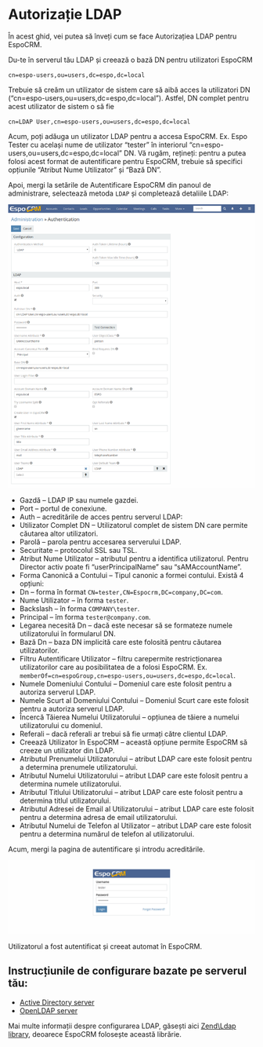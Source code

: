 # Autorizație LDAP

În acest ghid, vei putea să  înveți cum se face Autorizațiea LDAP pentru EspoCRM.

Du-te în serverul tău LDAP și creează o bază DN pentru utilizatori EspoCRM
```
cn=espo-users,ou=users,dc=espo,dc=local
```

Trebuie să creăm un utilizator de sistem care să aibă acces la utilizatori DN (“cn=espo-users,ou=users,dc=espo,dc=local”). Astfel, DN complet pentru acest utilizator de sistem o să fie
```
cn=LDAP User,cn=espo-users,ou=users,dc=espo,dc=local
```
Acum, poți adăuga un utilizator LDAP pentru a accesa EspoCRM. Ex. Espo Tester cu același nume de utilizator “tester” în interiorul “cn=espo-users,ou=users,dc=espo,dc=local” DN. Vă rugăm, rețineți: pentru a putea folosi acest format de autentificare pentru EspoCRM, trebuie să specifici opțiunile “Atribut Nume Utilizator” și “Bază DN”.

Apoi, mergi la setările de Autentificare EspoCRM din panoul de administrare, selectează metoda `LDAP` și completează detaliile LDAP:

![1](https://raw.githubusercontent.com/espocrm/documentation/master/docs/_static/images/administration/ldap-authorization/ldap-configuration.png)

* Gazdă – LDAP IP sau numele gazdei.
* Port – portul de conexiune.
* Auth – acreditările de acces pentru serverul LDAP:
 * Utilizator Complet DN – Utilizatorul complet de sistem DN care permite căutarea altor utilizatori.
 * Parolă – parola pentru accesarea serverului LDAP.
* Securitate – protocolul SSL sau TSL.
* Atribut Nume Utilizator – atributul pentru a identifica utilizatorul. Pentru Director activ poate fi “userPrincipalName” sau “sAMAccountName”.
* Forma Canonică a Contului – Tipul canonic a formei contului. Există 4 opțiuni:
 * Dn – forma în format `CN=tester,CN=Espocrm,DC=company,DC=com`.
 * Nume Utilizator – în forma `tester`.
 * Backslash – în forma `COMPANY\tester`.
 * Principal – îm forma `tester@company.com`.
* Legarea necesită Dn – dacă este necesar să se formateze numele utilizatorului în formularul DN.
* Bază Dn – baza DN implicită care este folosită pentru căutarea utilizatorilor.
* Filtru Autentificare Utilizator – filtru carepermite restricționarea utilizatorilor care au posibilitatea de a folosi EspoCRM. Ex. `memberOf=cn=espoGroup,cn=espo-users,ou=users,dc=espo,dc=local`.
* Numele Domeniului Contului – Domeniul care este folosit pentru a autoriza serverul LDAP.
* Numele Scurt al Domeniului Contului – Domeniul Scurt care este folosit pentru a autoriza serverul LDAP.
* Încercă Tăierea Numelui Utilizatorului – opțiunea de tăiere a numelui utilizatorului cu domeniul.
* Referali – dacă referali ar trebui să fie urmați către clientul LDAP.
* Creează Utilizator în EspoCRM – această opțiune permite EspoCRM să creeze un utilizator din LDAP.
 * Atributul Prenumelui Utilizatorului – atribut LDAP care este folosit pentru a determina prenumele utilizatorului.
 * Atributul Numelui Utilizatorului – atribut LDAP care este folosit pentru a determina numele utilizatorului.
 * Atributul Titlului Utilizatorului – atribut LDAP care este folosit pentru a determina titlul utilizatorului.
 * Atributul Adresei de Email al Utilizatorului – atribut LDAP care este folosit pentru a determina adresa de email utilizatorului.
 * Atributul Numelui de Telefon al Utilizator – atribut LDAP care este folosit pentru a determina numărul de telefon al utilizatorului.

Acum, mergi la pagina de autentificare și introdu acreditările.

![2](https://raw.githubusercontent.com/espocrm/documentation/master/docs/_static/images/administration/ldap-authorization/ldap-login.png)

Utilizatorul a fost autentificat și creeat automat în EspoCRM.

## Instrucțiunile de configurare bazate pe serverul tău:
* [Active Directory server](ldap-authorization-for-ad.md)
* [OpenLDAP server](ldap-authorization-for-openldap.md)

Mai multe informații despre configurarea LDAP, găsești aici [Zend\Ldap library](https://zendframework.github.io/zend-ldap/intro/), deoarece EspoCRM folosește această librărie.




